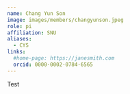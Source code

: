 ```yaml
---
name: Chang Yun Son
image: images/members/changyunson.jpeg
role: pi
affiliation: SNU
aliases:
  - CYS
links:
  #home-page: https://janesmith.com
  orcid: 0000-0002-0784-6565
---
```


Test
